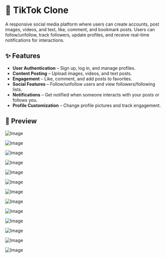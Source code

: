 

# 📱 TikTok Clone  

A responsive social media platform where users can create accounts, post images, videos, and text, like, comment, and bookmark posts. Users can follow/unfollow, track followers, update profiles, and receive real-time notifications for interactions.

## ✨ Features  
- **User Authentication** – Sign up, log in, and manage profiles.  
- **Content Posting** – Upload images, videos, and text posts.  
- **Engagement** – Like, comment, and add posts to favorites.  
- **Social Features** – Follow/unfollow users and view followers/following lists.  
- **Notifications** – Get notified when someone interacts with your posts or follows you.  
- **Profile Customization** – Change profile pictures and track engagement.  

## 📸 Preview  
![Image](https://github.com/user-attachments/assets/52c74bf2-d22a-4650-b941-3041f9b9c014)

![Image](https://github.com/user-attachments/assets/c8f96b2a-ee8b-4899-a248-8a57988c5d8c)

![Image](https://github.com/user-attachments/assets/bd6ddeb5-92ae-4ca9-b532-6c6df4020cb9)

![Image](https://github.com/user-attachments/assets/e61b57a1-60fc-471a-b046-42a9f1c1589c)

![Image](https://github.com/user-attachments/assets/df38364f-fc17-4158-a4b3-220085ed3c2f)

![Image](https://github.com/user-attachments/assets/0fe72667-cbfd-4409-a8ff-503cd34f9b51)

![Image](https://github.com/user-attachments/assets/58a8190c-fbd2-4836-8138-996770800fc6)

![Image](https://github.com/user-attachments/assets/d516e686-3d29-4f2e-89e6-41c2553dce0d)

![Image](https://github.com/user-attachments/assets/705a714c-9a1a-4a06-9199-f360bfaa51bd)

![Image](https://github.com/user-attachments/assets/fb53a9e3-597b-455e-a2f3-0e9d44db28a7)

![Image](https://github.com/user-attachments/assets/f1df2fd8-a6d3-4b59-b3f0-1132e52e292c)

![Image](https://github.com/user-attachments/assets/054f0d0f-41d4-4913-bab9-833309da5700)

![Image](https://github.com/user-attachments/assets/47c27ea7-ae9c-4fdf-ad62-1df082119b9c)
